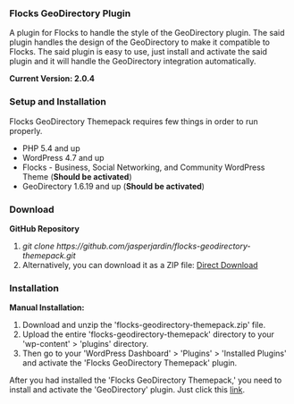 <h3><strong>Flocks GeoDirectory Plugin</strong></h3>

A plugin for Flocks to handle the style of the GeoDirectory plugin. The said plugin handles the design of the GeoDirectory to make it compatible to Flocks.
The said plugin is easy to use, just install and activate the said plugin and it will handle the GeoDirectory integration automatically.

<strong>Current Version: 2.0.4</strong>

<h3><strong>Setup and Installation</strong></h3>
Flocks GeoDirectory Themepack requires few things in order to run properly.

<ul>
<li>PHP 5.4 and up</li>
<li>WordPress 4.7 and up</li>
<li>Flocks - Business, Social Networking, and Community WordPress Theme (<strong>Should be activated</strong>)</li>
<li>GeoDirectory 1.6.19 and up (<strong>Should be activated</strong>)</li>
</ul>

<h3><strong>Download</strong></h3>

<strong>GitHub Repository</strong>

<ol>
<li><i>git clone https://github.com/jasperjardin/flocks-geodirectory-themepack.git</i></li>
<li>Alternatively, you can download it as a ZIP file: <a href="https://github.com/jasperjardin/flocks-geodirectory-themepack/archive/master.zip">Direct Download</a></li>
</ol>

<h3><strong>Installation</strong></h3>

<strong>Manual Installation:</strong>

<ol>
<li>Download and unzip the 'flocks-geodirectory-themepack.zip' file.</li>
<li>Upload the entire 'flocks-geodirectory-themepack' directory to your 'wp-content' > 'plugins' directory.</li>
<li>Then go to your 'WordPress Dashboard' > 'Plugins' > 'Installed Plugins' and activate the 'Flocks GeoDirectory Themepack' plugin.</li>
</ol>

After you had installed the 'Flocks GeoDirectory Themepack,' you need to install and activate the 'GeoDirectory' plugin. Just click this <a href="#">link</a>.
